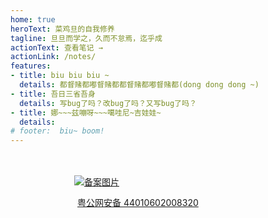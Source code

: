 ```yaml
---
home: true
heroText: 菜鸡旦的自我修养
tagline: 旦旦而学之，久而不怠焉，迄乎成
actionText: 查看笔记 →
actionLink: /notes/
features:
- title: biu biu biu ~
  details: 都督赌都嘟督赌都都督赌都嘟督赌都(dong dong dong ~)
- title: 吾日三省吾身
  details: 写bug了吗？改bug了吗？又写bug了吗？
- title: 娜~~~兹嘣呀~~~噶哇尼~吉娃娃~
  details: 
# footer:  biu~ boom!
---
```


<div style="width:300px;margin:0 auto; padding:20px 0;">

[![备案图片](/assets/img/beian.png) <p style="float:left;height:20px;line-height:20px;margin: 0px 0px 0px 5px; color:#939393;">粤公网安备 44010602008320</p>](http://www.beian.gov.cn/portal/registerSystemInfo?recordcode=44010602008320)



</div>